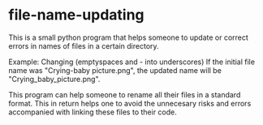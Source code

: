 # file-name-updating
 This is a small python program that helps someone to update or correct errors in names of files in a certain directory.
 
 Example: Changing (emptyspaces and - into underscores)
  If the initial file name was "Crying-baby picture.png", the updated name will be "Crying_baby_picture.png".
  
  This program can help someone to rename all their files in a standard format. This in return helps one to avoid the unnecesary risks and errors accompanied with linking these files to their code.
